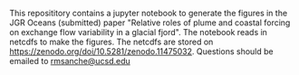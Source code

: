 This reposititory contains a jupyter notebook to generate the figures in the JGR Oceans (submitted) paper "Relative roles of plume and coastal forcing on exchange flow variability in a glacial fjord". The notebook reads in netcdfs to make the figures. The netcdfs are stored on https://zenodo.org/doi/10.5281/zenodo.11475032. Questions should be emailed to rmsanche@ucsd.edu 
